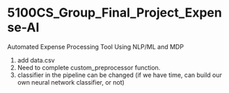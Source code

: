 # 5100CS_Group_Final_Project_Expense-AI
Automated Expense Processing Tool Using NLP/ML and MDP

1. add data.csv
2. Need to complete custom_preprocessor function.
3. classifier in the pipeline can be changed  (if we have time, can build our own neural network classifier, or not)

